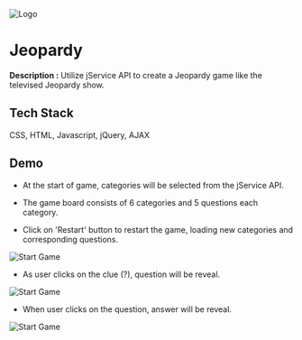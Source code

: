 ![Logo](https://www.colognoisseur.com/wp-content/uploads/2021/09/jeopardy-logo.jpeg)


# Jeopardy


**Description :**  Utilize jService API to create a Jeopardy game like the televised Jeopardy show.

## Tech Stack

CSS, HTML, Javascript, jQuery, AJAX

## Demo


* At the start of game, categories will be selected from the jService API.

* The game board consists of 6 categories and 5 questions each category.

* Click on 'Restart' button to restart the game, loading new categories and corresponding questions.

![Start Game](https://im5.ezgif.com/tmp/ezgif-5-7526a74b1a.gif)

* As user clicks on the clue (?), question will be reveal.

![Start Game](https://im4.ezgif.com/tmp/ezgif-4-2fd63db0cf.gif)

* When user clicks on the question, answer will be reveal.

![Start Game](https://im4.ezgif.com/tmp/ezgif-4-96866c13c9.gif)
